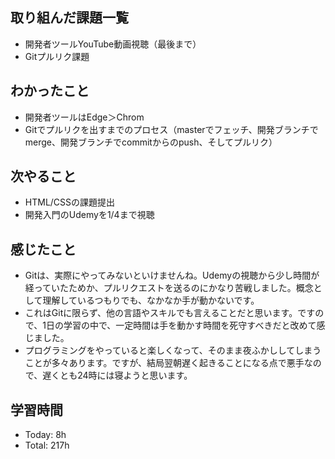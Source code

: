 ## 取り組んだ課題一覧
- 開発者ツールYouTube動画視聴（最後まで）
- Gitプルリク課題
## わかったこと
- 開発者ツールはEdge＞Chrom
- Gitでプルリクを出すまでのプロセス（masterでフェッチ、開発ブランチでmerge、開発ブランチでcommitからのpush、そしてプルリク）
## 次やること
- HTML/CSSの課題提出
- 開発入門のUdemyを1/4まで視聴
## 感じたこと
- Gitは、実際にやってみないといけませんね。Udemyの視聴から少し時間が経っていたためか、プルリクエストを送るのにかなり苦戦しました。概念として理解しているつもりでも、なかなか手が動かないです。
- これはGitに限らず、他の言語やスキルでも言えることだと思います。ですので、1日の学習の中で、一定時間は手を動かす時間を死守すべきだと改めて感じました。
- プログラミングをやっていると楽しくなって、そのまま夜ふかししてしまうことが多々あります。ですが、結局翌朝遅く起きることになる点で悪手なので、遅くとも24時には寝ようと思います。
## 学習時間
- Today: 8h
- Total: 217h
